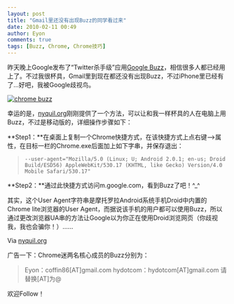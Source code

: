 ```yaml
---
layout: post
title: "Gmail里还没有出现Buzz的同学看过来"
date: 2010-02-11 00:49
author: Eyon
comments: true
tags: [Buzz, Chrome, Chrome技巧]
---
```

昨天晚上Google发布了“Twitter杀手级”应用[Google Buzz](http://buzz.google.com)，相信很多人都已经用上了。不过我很杯具，Gmail里到现在都还没有出现Buzz，不过iPhone里已经有了...好吧，我被Google歧视鸟。

<a href="http://img.chromi.org/2010/02/chrome-buzz.png">![](http://img.chromi.org/2010/02/chrome-buzz-338x550.png "chrome buzz")</a>

幸运的是，[nyquil.org](http://nyquil.org)刚刚提供了一个方法，可以让和我一样杯具的人在电脑上用Buzz，不过是移动版的，详细操作步骤如下：

**Step1：**在桌面上复制一个Chrome快捷方式，在该快捷方式上点右键—>属性，在目标一栏的Chrome.exe后面加上如下字串，并保存退出：



>`--user-agent="Mozilla/5.0 (Linux; U; Android 2.0.1; en-us; Droid Build/ESD56) AppleWebKit/530.17 (KHTML, like Gecko) Version/4.0 Mobile Safari/530.17"`



**Step2：**通过此快捷方式访问m.google.com，看到Buzz了吧！^_^

其实，这个User Agent字符串是摩托罗拉Android系统手机Droid中内置的Chrome lite浏览器的User Agent，而据说该手机的用户都可以使用Buzz，所以通过更改浏览器UA串的方法让Google以为你正在使用Droid浏览网页（你歧视我，我也会骗你！）......

Via [nyquil.org](http://nyquil.org/archives/1238-Helpful-Hacks-tricking-Google-Buzz-into-letting-you-in.html)

广告一下：Chrome迷两名核心成员的Buzz分别为：



>Eyon：coffin86[AT]gmail.com
hydotcom：hydotcom[AT]gmail.com
请替换[AT]为@



欢迎Follow！
